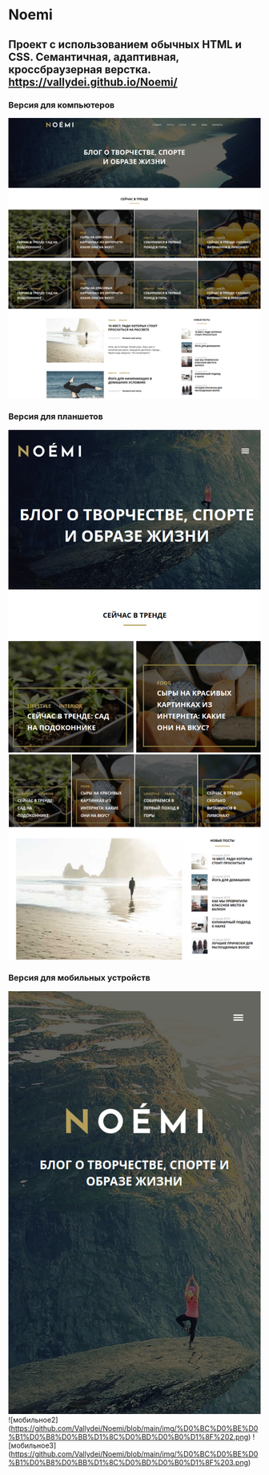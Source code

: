 # Noemi #
Проект с использованием обычных HTML и CSS. Семантичная, адаптивная, кроссбраузерная верстка. https://vallydei.github.io/Noemi/
---
### Версия для компьютеров ###
![Комп1](https://github.com/Vallydei/Noemi/blob/main/img/%D0%BA%D0%BE%D0%BC%D0%BF%D1%8C%D1%8E%D1%82%D0%B5%D1%80%201.png)
![Комп2](https://github.com/Vallydei/Noemi/blob/main/img/%D0%BA%D0%BE%D0%BC%D0%BF%D1%8C%D1%8E%D1%82%D0%B5%D1%80%202.png)
### Версия для планшетов ###
![планшет1](https://github.com/Vallydei/Noemi/blob/main/img/%D0%BF%D0%BB%D0%B0%D0%BD%D1%88%D0%B5%D1%82%201.png)
![планшет2](https://github.com/Vallydei/Noemi/blob/main/img/%D0%9F%D0%BB%D0%B0%D0%BD%D1%88%D0%B5%D1%82%202.png)
### Версия для мобильных устройств ###
![мобильное1](https://github.com/Vallydei/Noemi/blob/main/img/%D0%BC%D0%BE%D0%B1%D0%B8%D0%BB%D1%8C%D0%BD%D0%B0%D1%8F%201.png) 
![мобильное2] (https://github.com/Vallydei/Noemi/blob/main/img/%D0%BC%D0%BE%D0%B1%D0%B8%D0%BB%D1%8C%D0%BD%D0%B0%D1%8F%202.png) 
![мобильное3] (https://github.com/Vallydei/Noemi/blob/main/img/%D0%BC%D0%BE%D0%B1%D0%B8%D0%BB%D1%8C%D0%BD%D0%B0%D1%8F%203.png)
